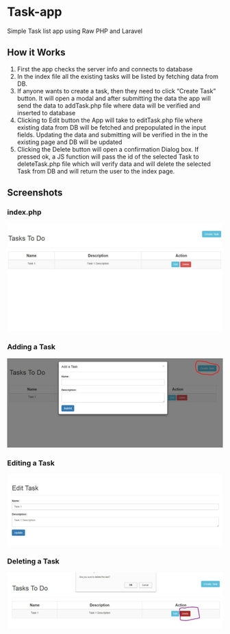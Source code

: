 # Task-app
Simple Task list app using Raw PHP and Laravel

## How it Works
1.	First the app checks the server info and connects to database
2.	In the index file all the existing tasks will be listed by fetching data from DB.
3.	If anyone wants to create a task, then they need to click “Create Task” button. It will open a modal and after submitting the data the app will send the data to addTask.php file where data will be verified and inserted to database
4.	Clicking to Edit button the App will take to editTask.php file where existing data from DB will be fetched and prepopulated in the input fields. Updating the data and submitting will be verified in the in the existing page and DB will be updated
5.	Clicking the Delete button will open a confirmation Dialog box. If pressed ok, a JS function will pass the id of the selected Task to deleteTask.php file which will verify data and will delete the selected Task from DB and will return the user to the index page.


## Screenshots
### index.php
![Screenshot](screen-1.JPG)
### Adding a Task
![Screenshot](screen-2.JPG)
### Editing a Task
![Screenshot](screen-3.JPG)
### Deleting a Task
![Screenshot](screen-4.JPG)


